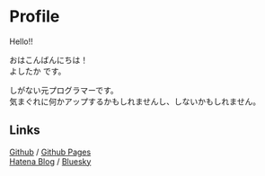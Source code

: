 # Profile
Hello!!

おはこんばんにちは！  
よしたか です。  

しがない元プログラマーです。  
気まぐれに何かアップするかもしれませんし、しないかもしれません。

## Links
[Github](https://github.com/yoshitaka-k) / [Github Pages](https://yoshitaka-k.github.io)  
[Hatena Blog](https://www.ktgw.jp) / [Bluesky](https://yoshitaka0922.bsky.social)
